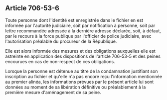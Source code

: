 Article 706-53-6
----
Toute personne dont l'identité est enregistrée dans le fichier en est informée
par l'autorité judiciaire, soit par notification à personne, soit par lettre
recommandée adressée à la dernière adresse déclarée, soit, à défaut, par le
recours à la force publique par l'officier de police judiciaire, avec
l'autorisation préalable du procureur de la République.

Elle est alors informée des mesures et des obligations auxquelles elle est
astreinte en application des dispositions de l'article 706-53-5 et des peines
encourues en cas de non-respect de ces obligations.

Lorsque la personne est détenue au titre de la condamnation justifiant son
inscription au fichier et qu'elle n'a pas encore reçu l'information mentionnée
au premier alinéa, les informations prévues par le présent article lui sont
données au moment de sa libération définitive ou préalablement à la première
mesure d'aménagement de sa peine.
